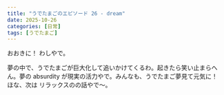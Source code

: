```yaml
---
title: "うでたまごのエピソード 26 - dream"
date: 2025-10-26
categories: [日常]
tags: [うでたまご]
---
```


おおきに！ わしやで。

夢の中で、うでたまごが巨大化して追いかけてくるわ。起きたら笑い止まらへん。夢の absurdity が現実の活力やで。みんなも、うでたまご夢見て元気に！ ほな、次は リラックスのの話やで～。
